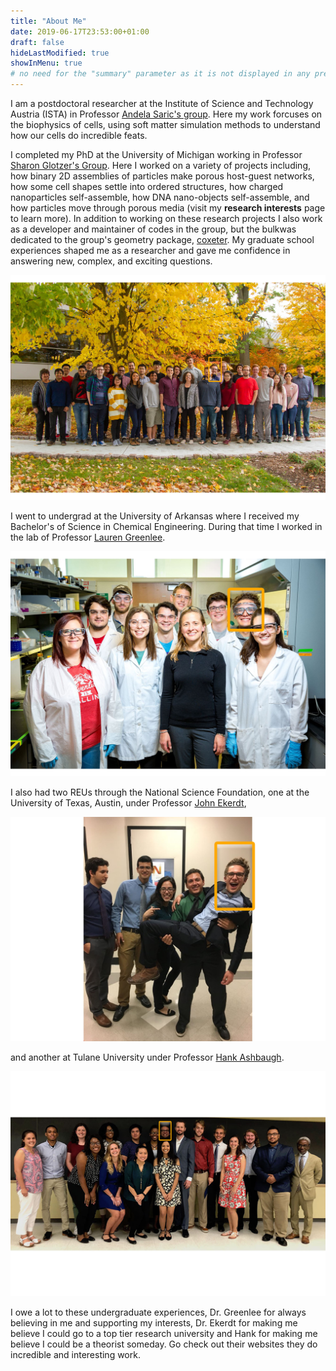 ```yaml
---
title: "About Me"
date: 2019-06-17T23:53:00+01:00
draft: false
hideLastModified: true
showInMenu: true
# no need for the "summary" parameter as it is not displayed in any previews
---
```

I am a postdoctoral researcher at the Institute of Science and Technology Austria (ISTA) in Professor [Andela Saric's group][6]. Here my work forcuses on the biophysics of cells, using soft matter simulation methods to understand how our cells do incredible feats.

I completed my PhD at the University of Michigan working in Professor [Sharon Glotzer's Group][1]. Here I worked on a variety of projects including, how binary 2D assemblies of particles make porous host-guest networks, how some cell shapes settle into ordered structures, how charged nanoparticles self-assemble, how DNA nano-objects self-assemble, and how particles move through porous media (visit my **research interests** page to learn more). In addition to working on these research projects I also work as a developer and maintainer of codes in the group, but the bulkwas dedicated to the group's geometry package, [coxeter][5]. 
My graduate school experiences shaped me as a researcher and gave me confidence in answering new, complex, and exciting questions. 

![](glotzer_lab_image.jpg)

I went to undergrad at the University of Arkansas where I received my Bachelor's of Science in Chemical Engineering. During that time I worked in the lab of Professor [Lauren Greenlee][2]. 

![](greenlee_lab_photo.jpg)

I also had two REUs through the National Science Foundation, one at the University of Texas, Austin, under Professor [John Ekerdt][3],

![](austin_group_photo.jpg)

and another at Tulane University under Professor [Hank Ashbaugh][4].

![](tulane_reu_group.jpg)

I owe a lot to these undergraduate experiences, Dr. Greenlee for always believing in me and supporting my interests, Dr. Ekerdt for making me believe I could go to a top tier research university and Hank for making me believe I could be a theorist someday. Go check out their websites they do incredible and interesting work. 


[1]:https://glotzerlab.engin.umich.edu/home/
[2]:https://sites.uark.edu/greenlee/
[3]:https://sites.utexas.edu/ekerdtgroup/dr-john-g-ekerdt/
[4]:https://hanka40.wixsite.com/hankpage
[5]:https://coxeter.readthedocs.io/en/latest/
[6]:https://andelasaric.com
